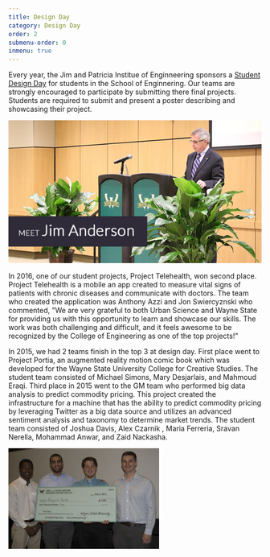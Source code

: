 ```yaml
---
title: Design Day
category: Design Day
order: 2
submenu-order: 0
inmenu: true
---
```


Every year, the Jim and Patricia Institue of Enginneering sponsors a [Student Design Day](https://engineering.wayne.edu/entrepreneurship/industry/design-day.php#participate)
for students in the School of Enginnering. Our teams are strongly encouraged to participate by submitting
there final projects. Students are required to submit and present a poster describing and
showcasing their project.

![Jim Anderson](/images/JimAnderson.jpg "Jim Anderson")

In 2016, one of our student projects, Project Telehealth, won second place. Project Telehealth
is a mobile an app created to measure vital signs of patients with chronic diseases and communicate with doctors.
The team who created the application was Anthony Azzi and Jon Swiercyznski who commented, 
"We are very grateful to both Urban Science and Wayne State for providing us with this opportunity 
to learn and showcase our skills. The work was both challenging and difficult, and it feels awesome 
to be recognized by the College of Engineering as one of the top projects!"

In 2015, we had 2 teams finish in the top 3 at design day. First place went to Project Portia, an augmented 
reality motion comic book which was developed for the Wayne State University College for Creative Studies.
The student team consisted of Michael Simons, Mary Desjarlais, and Mahmoud Eraqi. Third place in 2015 went 
to the GM team who performed big data analysis to predict commodity pricing. This project created the infrastructure 
for a machine that has the ability to predict commodity pricing by leveraging Twitter as a big data 
source and utilizes an advanced sentiment analysis and taxonomy to determine market trends.
The student team consisted of Joshua Davis, Alex Czarnik , Maria Ferreria, Sravan Nerella, Mohammad Anwar, and Zaid Nackasha.

![Project Portia Team](/images/Portia.jpg "Project Portia Team")
